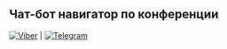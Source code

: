 ## Чат-бот навигатор по конференции
[![Viber](https://directumufa.github.io/ufadefconf/viber.png)](viber://pa?chatURI=ufadevconf2018) | [![Telegram](https://directumufa.github.io/ufadefconf/telegram.png)](https://api.telegram.org/bot%3CTOKEN%3E/getMe)
